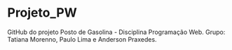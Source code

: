 # Projeto_PW
GitHub do projeto Posto de Gasolina - Disciplina Programação Web.
Grupo: Tatiana Morenno, Paulo Lima e Anderson Praxedes.

